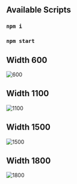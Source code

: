 ## Available Scripts

### `npm i`
### `npm start`

## Width 600
![600](https://user-images.githubusercontent.com/6507998/211213442-7aa5b124-c4b5-4db5-920a-c3fa5e414979.png)

## Width 1100
![1100](https://user-images.githubusercontent.com/6507998/211213437-d6979d5d-e1d3-4e07-afdb-c8394fbdcb8c.png)

## Width 1500
![1500](https://user-images.githubusercontent.com/6507998/211213445-371ebc75-497c-4cae-a538-b47682b42e2c.png)

## Width 1800
![1800](https://user-images.githubusercontent.com/6507998/211213447-9c3693bd-99f3-46df-b66d-f3cc5d75445c.png)
